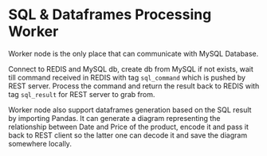 # SQL & Dataframes Processing Worker

Worker node is the only place that can communicate with MySQL Database.

Connect to REDIS and MySQL db, create db from MySQL if not exists, wait till command received in REDIS with tag `sql_command` which is pushed by REST server. Process the command and return the result back to REDIS with tag `sql_result` for REST server to grab from.

Worker node also support dataframes generation based on the SQL result by importing Pandas. It can generate a diagram representing the relationship between Date and Price of the product, encode it and pass it back to REST client so the latter one can decode it and save the diagram somewhere locally.